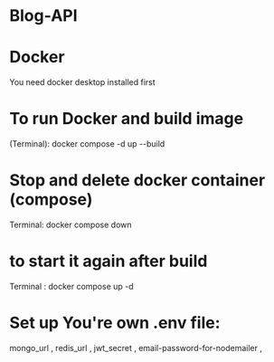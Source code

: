 # Blog-API

# Docker

You need docker desktop installed first

#

# To run Docker and build image

(Terminal): docker compose -d up --build

#

# Stop and delete docker container (compose)

Terminal: docker compose down

#

# to start it again after build

Terminal : docker compose up -d

#
# Set up You're own .env file:
mongo_url , 
redis_url , 
jwt_secret , 
email-password-for-nodemailer , 
